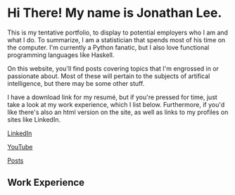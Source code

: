# Hi There! My name is Jonathan Lee.

This is my tentative portfolio, to display to potential employers who I am and what I do.
To summarize, I am a statistician that spends most of his time on the computer. I'm currently a Python fanatic,
but I also love functional programming languages like Haskell.

On this website, you'll find posts covering topics that I'm engrossed in or passionate about. Most of these will pertain to the
subjects of artifical intelligence, but there may be some other stuff.

I have a download link for my resumé, but if you're pressed for time, just take a look at my work experience, which I list below. Furthermore,
if you'd like there's also an html version on the site, as well as links to my profiles on sites like LinkedIn.

[LinkedIn](https://www.linkedin.com/in/jonathan-l-9640b5126/)

[YouTube](https://www.youtube.com/channel/UCH93pk74OSkVdBTJJJXqlTQ)

[Posts](./posts.md)

## Work Experience
